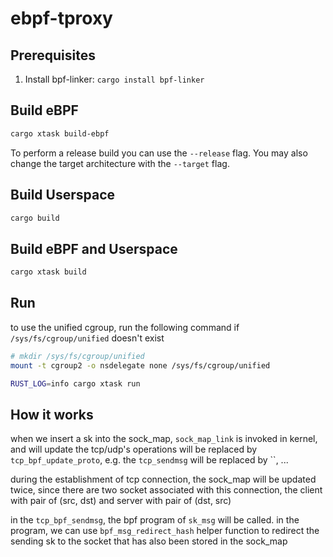 # ebpf-tproxy

## Prerequisites

1. Install bpf-linker: `cargo install bpf-linker`

## Build eBPF

```bash
cargo xtask build-ebpf
```

To perform a release build you can use the `--release` flag.
You may also change the target architecture with the `--target` flag.

## Build Userspace

```bash
cargo build
```

## Build eBPF and Userspace

```bash
cargo xtask build
```

## Run

to use the unified cgroup, run the following command if `/sys/fs/cgroup/unified` doesn't exist

```bash
# mkdir /sys/fs/cgroup/unified
mount -t cgroup2 -o nsdelegate none /sys/fs/cgroup/unified
```

```bash
RUST_LOG=info cargo xtask run
```


## How it works 

when we insert a sk into the sock_map, `sock_map_link` is invoked in kernel, and will update the tcp/udp's operations will be replaced by `tcp_bpf_update_proto`, e.g. the `tcp_sendmsg` will be replaced by ``, ...

during the establishment of tcp connection, the sock_map will be updated twice, since there are two socket associated with this connection, the client with pair of (src, dst) and server with pair of (dst, src)

in the `tcp_bpf_sendmsg`, the bpf program of `sk_msg` will be called. in the program, we can use `bpf_msg_redirect_hash` helper function to redirect the sending sk to the socket that has also been stored in the sock_map